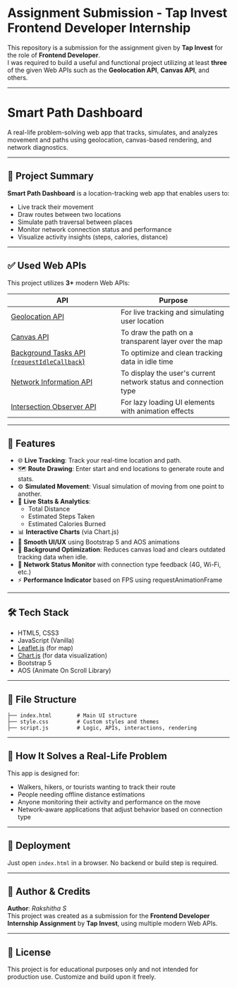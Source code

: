 # Assignment Submission - Tap Invest Frontend Developer Internship

This repository is a submission for the assignment given by **Tap Invest** for the role of **Frontend Developer**.  
I was required to build a useful and functional project utilizing at least **three** of the given Web APIs such as the **Geolocation API**, **Canvas API**, and others.

---

#  Smart Path Dashboard

A real-life problem-solving web app that tracks, simulates, and analyzes movement and paths using geolocation, canvas-based rendering, and network diagnostics.

---

## 📌 Project Summary

**Smart Path Dashboard** is a location-tracking web app that enables users to:
- Live track their movement
- Draw routes between two locations
- Simulate path traversal between places
- Monitor network connection status and performance
- Visualize activity insights (steps, calories, distance)

---

## ✅ Used Web APIs

This project utilizes **3+** modern Web APIs:

| API | Purpose |
|-----|---------|
| [Geolocation API](https://developer.mozilla.org/en-US/docs/Web/API/Geolocation_API) | For live tracking and simulating user location |
| [Canvas API](https://developer.mozilla.org/en-US/docs/Web/API/Canvas_API) | To draw the path on a transparent layer over the map |
| [Background Tasks API (`requestIdleCallback`)](https://developer.mozilla.org/en-US/docs/Web/API/Background_Tasks_API) | To optimize and clean tracking data in idle time |
| [Network Information API](https://developer.mozilla.org/en-US/docs/Web/API/Network_Information_API) | To display the user's current network status and connection type |
| [Intersection Observer API](https://developer.mozilla.org/en-US/docs/Web/API/Intersection_Observer_API) | For lazy loading UI elements with animation effects |

---

## 🚀 Features

- 🌐 **Live Tracking**: Track your real-time location and path.
- 🗺️ **Route Drawing**: Enter start and end locations to generate route and stats.
- ⚙️ **Simulated Movement**: Visual simulation of moving from one point to another.
- 🧮 **Live Stats & Analytics**:
  - Total Distance
  - Estimated Steps Taken
  - Estimated Calories Burned
- 📊 **Interactive Charts** (via Chart.js)
- 🎨 **Smooth UI/UX** using Bootstrap 5 and AOS animations
- 🧠 **Background Optimization**: Reduces canvas load and clears outdated tracking data when idle.
- 📶 **Network Status Monitor** with connection type feedback (4G, Wi-Fi, etc.)
- ⚡ **Performance Indicator** based on FPS using requestAnimationFrame

---

## 🛠️ Tech Stack

- HTML5, CSS3
- JavaScript (Vanilla)
- [Leaflet.js](https://leafletjs.com/) (for map)
- [Chart.js](https://www.chartjs.org/) (for data visualization)
- Bootstrap 5
- AOS (Animate On Scroll Library)

---

## 📂 File Structure

```
├── index.html        # Main UI structure
├── style.css         # Custom styles and themes
├── script.js         # Logic, APIs, interactions, rendering
```

---

## 🧠 How It Solves a Real-Life Problem

This app is designed for:
- Walkers, hikers, or tourists wanting to track their route
- People needing offline distance estimations
- Anyone monitoring their activity and performance on the move
- Network-aware applications that adjust behavior based on connection type

---

## 🔗 Deployment

Just open `index.html` in a browser. No backend or build step is required.

---

## 📅 Author & Credits

**Author**: *Rakshitha S*  
This project was created as a submission for the **Frontend Developer Internship Assignment** by **Tap Invest**, using multiple modern Web APIs.

---

## 📝 License

This project is for educational purposes only and not intended for production use. Customize and build upon it freely.
